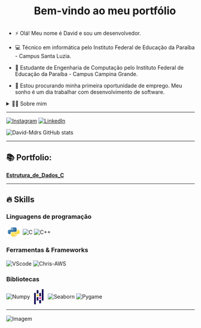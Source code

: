 <div id="user-content-toc">
  <ul align="center">
    <summary><h1 style="display: inline-block">Bem-vindo ao meu portfólio</h1></summary>
</div>

<!-- Presentation -->
<p>
  
  - ⚡ Olá! Meu nome é David e sou um desenvolvedor.

  - 💻 Técnico em informática pelo Instituto Federal de Educação da Paraíba - Campus Santa Luzia.
    
  - 👾 Estudante de Engenharia de Computação pelo Instituto Federal de Educação da Paraíba - Campus Campina Grande.

  - 🔭 Estou procurando minha primeira oportunidade de emprego. Meu sonho é um dia trabalhar com desenvolvimento de software.
</p>

<!-- Dropdown -->
<details>
  <summary> 👨‍💻 Sobre mim </summary>

- 💬 Tenho 19 anos e sou de uma pequena cidade do Nordeste no Brasil, ano passado me mudei para Campina Grande para cursar a Graduação em Engenharia de Computação. Tenho inglês intermediário e experiência com Python, C , C++ e Análise de Dados.
  
- ☝️ Também estagiei durante o curso técnico em informática, o que me fez desenvolver habilidades importantes como criatividade, comunicação e gestão de laboratórios de informática.

- 🌱 Gosto de praticar esportes e exercícios em geral, é sempre bom estar ao ar livre. Também adoro jogos, séries, filmes e tecnologia!
</details>

---

<!-- Links -->
[![Instagram](https://img.shields.io/badge/Instagram-E4405F?style=for-the-badge&logo=instagram&logoColor=white)](www.instagram.com/david_mdrs_?igsh=MTZycXgyMzVlc3BzNQ==)
[![LinkedIn](https://img.shields.io/badge/LinkedIn-0077B5?style=for-the-badge&logo=linkedin&logoColor=white)](www.linkedin.com/in/david-medeiros-santos)

<!-- GithubStats -->
![David-Mdrs GitHub stats](https://github-readme-stats.vercel.app/api?username=David-Mdrs&show_icons=true&theme=gotham)

---

<!-- Portfolio -->
## 📚 Portfolio:
**[Estrutura_de_Dados_C](https://github.com/David-Mdrs/Estrutura_de_Dados_C)**

---

## 🔥 Skills
<!-- Skills: Programming Languages -->
  <div style="flex-basis: 48%;">
    <h3>Linguagens de programação</h3>
    <img align="center" alt="Python" height="30" width="40" src="https://raw.githubusercontent.com/devicons/devicon/master/icons/python/python-original.svg">
    <img align="center" alt="C" height="30" width="40" src="https://cdn.jsdelivr.net/gh/devicons/devicon/icons/c/c-original.svg">
    <img align="center" alt="C++" height="30" width="40" src="https://github.com/user-attachments/assets/9878e1fe-4a02-46cd-b92e-62d515040129">
  </div>
  
  <!-- Skills: Tools -->
  <div style="flex-basis: 48%;">
    <h3>Ferramentas & Frameworks</h3>
    <img align="center" alt="VScode" height="30" width="40" src="https://cdn.jsdelivr.net/gh/devicons/devicon/icons/vscode/vscode-original.svg">
    <img align="center" alt="Chris-AWS" height="30" width="40" src="https://cdn.jsdelivr.net/gh/devicons/devicon/icons/git/git-original.svg">
  </div>
  
  <!-- Skills: Libraries -->
  <div style="flex-basis: 48%;">
    <h3>Bibliotecas</h3>
    <img align="center" alt="Numpy" height="30" width="40" src="https://cdn.jsdelivr.net/gh/devicons/devicon/icons/numpy/numpy-original.svg">
    <img align="center" alt="Pandas" src="https://raw.githubusercontent.com/devicons/devicon/2ae2a900d2f041da66e950e4d48052658d850630/icons/pandas/pandas-original.svg" alt="pandas" width="40" height="40"/>
    <img align="center" alt="Seaborn" src="https://seaborn.pydata.org/_images/logo-mark-lightbg.svg" alt="seaborn" width="40" height="40"/>
    <img align="center" alt="Pygame" src="https://user-images.githubusercontent.com/46412508/170405943-e75458ec-6cb4-462e-91ba-43c861a3d6cf.png" alt="seaborn" width="40" height="40"/>
  </div>

  ---

  <!-- GIF -->
<p align="left">
  <img align="center" src="https://images-wixmp-ed30a86b8c4ca887773594c2.wixmp.com/f/3cf06a29-04a0-4466-9f83-ab6b9658149f/dempgi7-520f8d5f-63d4-4453-8822-dbc149ae27f8.gif?token=eyJ0eXAiOiJKV1QiLCJhbGciOiJIUzI1NiJ9.eyJzdWIiOiJ1cm46YXBwOjdlMGQxODg5ODIyNjQzNzNhNWYwZDQxNWVhMGQyNmUwIiwiaXNzIjoidXJuOmFwcDo3ZTBkMTg4OTgyMjY0MzczYTVmMGQ0MTVlYTBkMjZlMCIsIm9iaiI6W1t7InBhdGgiOiJcL2ZcLzNjZjA2YTI5LTA0YTAtNDQ2Ni05ZjgzLWFiNmI5NjU4MTQ5ZlwvZGVtcGdpNy01MjBmOGQ1Zi02M2Q0LTQ0NTMtODgyMi1kYmMxNDlhZTI3ZjguZ2lmIn1dXSwiYXVkIjpbInVybjpzZXJ2aWNlOmZpbGUuZG93bmxvYWQiXX0.TeuN0B5RgPUykYQkZXa8ArTYZ7GlxIpIVJUfQQMWCgM" alt="Imagem">
</p>
